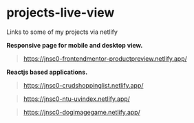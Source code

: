 # projects-live-view
Links to some of my projects via netlify



**Responsive page for mobile and desktop view.**

> https://jnsc0-frontendmentor-productpreview.netlify.app/

**Reactjs based applications.**
> https://jnsc0-crudshoppinglist.netlify.app/
 
> https://jnsc0-ntu-uvindex.netlify.app/

> https://jnsc0-dogimagegame.netlify.app/
